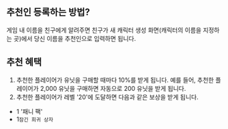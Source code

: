 
## 추천인 등록하는 방법?
게임 내 이름을 친구에게 알려주면 친구가 새 캐릭터 생성 화면(캐릭터의 이름을 지정하는 곳)에서 당신 이름을 추천인으로 입력하면 됩니다.

## 추천 혜택
1. 추천한 플레이어가 유닛을 구매할 때마다 10%를 받게 됩니다. 예를 들어, 추천한 플레이어가 2,000 유닛을 구매하면 자동으로 200 유닛을 받게 됩니다.
3. 추천한 플레이어가 레벨 '20'에 도달하면 다음과 같은 보상을 받게 됩니다.
- 1 '패니 팩'
- 1`잠긴 희귀 상자`
